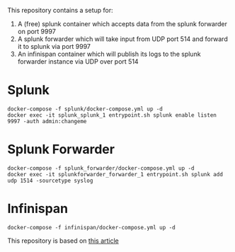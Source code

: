 This repository contains a setup for:  

1. A (free) splunk container which accepts data from the splunk forwarder on port 9997
2. A splunk forwarder which will take input from UDP port 514 and forward it to splunk via port 9997
3. An infinispan container which will publish its logs to the splunk forwarder instance via UDP over port 514

# Splunk
    docker-compose -f splunk/docker-compose.yml up -d
    docker exec -it splunk_splunk_1 entrypoint.sh splunk enable listen 9997 -auth admin:changeme

# Splunk Forwarder
    docker-compose -f splunk_forwarder/docker-compose.yml up -d
    docker exec -it splunkforwarder_forwarder_1 entrypoint.sh splunk add udp 1514 -sourcetype syslog

# Infinispan
    docker-compose -f infinispan/docker-compose.yml up -d
    
This repository is based on [this article](http://blogs.splunk.com/2015/08/24/collecting-docker-logs-and-stats-with-splunk/)
